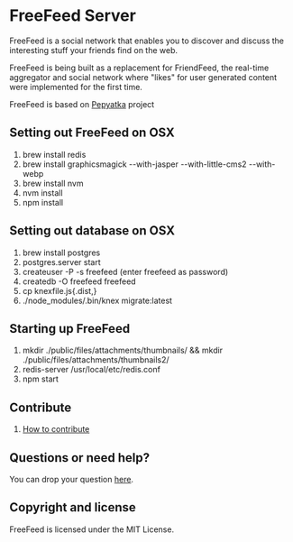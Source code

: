 FreeFeed Server
===============

FreeFeed is a social network that enables you to discover and discuss the interesting
stuff your friends find on the web.

FreeFeed is being built as a replacement for FriendFeed, the real-time aggregator and social network
where "likes" for user generated content were implemented for the first time.

FreeFeed is based on [Pepyatka](https://github.com/pepyatka/pepyatka-server/) project

Setting out FreeFeed on OSX
---------------------------

1. brew install redis
1. brew install graphicsmagick --with-jasper --with-little-cms2 --with-webp
1. brew install nvm
1. nvm install
1. npm install

Setting out database on OSX
---------------------------
1. brew install postgres
1. postgres.server start
1. createuser -P -s freefeed (enter freefeed as password)
1. createdb -O freefeed freefeed
1. cp knexfile.js{.dist,}
1. ./node_modules/.bin/knex migrate:latest

Starting up FreeFeed
-------------------
1. mkdir ./public/files/attachments/thumbnails/ && mkdir ./public/files/attachments/thumbnails2/
1. redis-server /usr/local/etc/redis.conf
1. npm start

Contribute
----------

1. [How to contribute](https://freefeed.net/dev)

Questions or need help?
-----------------------

You can drop your question [here](https://freefeed.net/support).

Copyright and license
---------------------

FreeFeed is licensed under the MIT License.
